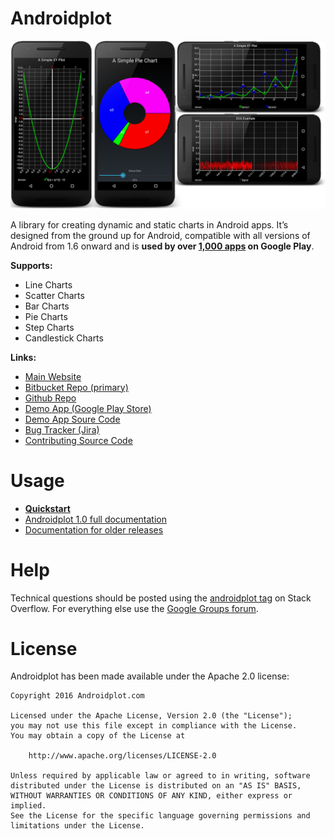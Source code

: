 # Androidplot

![image](docs/images/preview.png)

A library for creating dynamic and static charts in Android apps. It’s designed from the ground up for Android, 
compatible with all versions of Android from 1.6 onward and is **used by over 
[1,000 apps](http://www.appbrain.com/stats/libraries/details/androidplot/androidplot) on Google Play**.

**Supports:**

* Line Charts
* Scatter Charts
* Bar Charts
* Pie Charts
* Step Charts
* Candlestick Charts

**Links:**

* [Main Website](http://androidplot.com)
* [Bitbucket Repo (primary)](https://bitbucket.org/androidplot/androidplot)
* [Github Repo](https://github.com/halfhp/androidplot)
* [Demo App (Google Play Store)](https://play.google.com/store/apps/details?id=com.androidplot.demos&hl=en)
* [Demo App Soure Code](https://bitbucket.org/androidplot/androidplot/src/1538c5dfa56aed0d2cfdcbc7cdc6173e605543cd/demoapp/?at=master)
* [Bug Tracker (Jira)](https://androidplot.jira.com)
* [Contributing Source Code](http://androidplot.com/docs/working-with-androidplot-source/)

# Usage

* **[Quickstart](docs/quickstart.md)** 
* [Androidplot 1.0 full documentation](docs/index.md)
* [Documentation for older releases](http://androidplot.com/docs/)

# Help
Technical questions should be posted using the [androidplot tag](http://stackoverflow.com/questions/tagged/androidplot) on Stack Overflow.  For everything else use the [Google Groups forum](https://groups.google.com/d/forum/androidplot).

# License
Androidplot has been made available under the Apache 2.0 license:

    Copyright 2016 Androidplot.com

    Licensed under the Apache License, Version 2.0 (the "License");
    you may not use this file except in compliance with the License.
    You may obtain a copy of the License at

        http://www.apache.org/licenses/LICENSE-2.0

    Unless required by applicable law or agreed to in writing, software
    distributed under the License is distributed on an "AS IS" BASIS,
    WITHOUT WARRANTIES OR CONDITIONS OF ANY KIND, either express or implied.
    See the License for the specific language governing permissions and
    limitations under the License.
